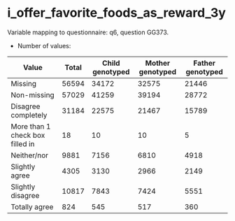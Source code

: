 # i_offer_favorite_foods_as_reward_3y
Variable mapping to questionnaire: q6, question GG373.
- Number of values:

| Value | Total | Child genotyped | Mother genotyped | Father genotyped |
| ----- | ----- | --------------- | ---------------- | ---------------- |
| Missing | 56594 | 34172 | 32575 | 21446 |
| Non-missing | 57029 | 41259 | 39194 | 28772 |
| Disagree completely | 31184 | 22575 | 21467 |15789 |
| More than 1 check box filled in | 18 | 10 | 10 |5 |
| Neither/nor | 9881 | 7156 | 6810 |4918 |
| Slightly agree | 4305 | 3130 | 2966 |2149 |
| Slightly disagree | 10817 | 7843 | 7424 |5551 |
| Totally agree | 824 | 545 | 517 |360 |



